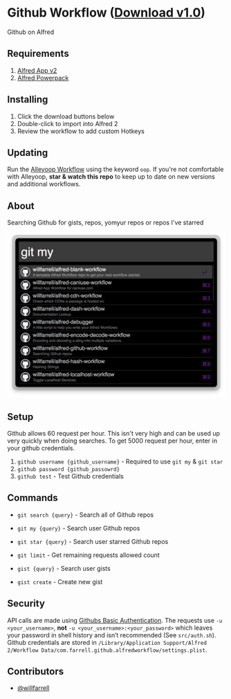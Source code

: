 Github Workflow ([Download v1.0](https://raw.github.com/willfarrell/alfred-blank-workflow/master/Blank%20Workflow.alfredworkflow))
=====================

Github on Alfred

## Requirements
1. [Alfred App v2](http://www.alfredapp.com/#download)
1. [Alfred Powerpack](https://buy.alfredapp.com/)

## Installing
1. Click the download buttons below
2. Double-click to import into Alfred 2
3. Review the workflow to add custom Hotkeys

## Updating
Run the [Alleyoop Workflow](http://www.alfredforum.com/topic/1582-alleyoop-update-alfred-workflows/) using the keyword `oop`. If you're not comfortable with Alleyoop, **star & watch this repo** to keep up to date on new versions and additional workflows.

## About
Searching Github for gists, repos, yomyur repos or repos I've starred

![alt text][my]

## Setup
Github allows 60 request per hour. This isn't very high and can be used up very quickly when doing searches. To get 5000 request per hour, enter in your github credentials.

1. `github username {github_username}` - Required to use `git my` & `git star`
1. `github password {github_passowrd}`
1. `github test` - Test Github credentials

## Commands
- `git search {query}` - Search all of Github repos
- `git my {query}` - Search user Github repos
- `git star {query}` - Search user starred Github repos
- `git limit` - Get remaining requests allowed count

- `gist {query}` - Search user gists
- `gist create` - Create new gist

## Security
API calls are made using [Githubs Basic Authentication](http://developer.github.com/guides/getting-started/#authentication). The requests use `-u <your_username>`, **not** `-u <your_username>:<your_password>` which leaves your password in shell history and isn’t recommended (See `src/auth.sh`). Github credentials are stored in `/Library/Application Support/Alfred 2/Workflow Data/com.farrell.github.alfredworkflow/settings.plist`.

## Contributors
- [@willfarrell](https://github.com/willfarrell)

[my]: ./screenshots/my.png "Github Workflow"